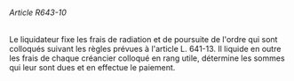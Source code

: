 ###### Article R643-10

Le liquidateur fixe les frais de radiation et de poursuite de l'ordre qui sont colloqués suivant les règles prévues à l'article L. 641-13. Il liquide en outre les frais de chaque créancier colloqué en rang utile, détermine les sommes qui leur sont dues et en effectue le paiement.

